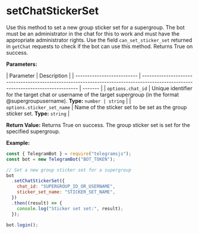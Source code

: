 # setChatStickerSet

Use this method to set a new group sticker set for a supergroup. The bot must be an administrator in the chat for this to work and must have the appropriate administrator rights. Use the field `can_set_sticker_set` returned in `getChat` requests to check if the bot can use this method. Returns True on success.

**Parameters:**

| Parameter                  | Description                                                                                                                       |
| -------------------------- | --------------------------------------------------------------------------------------------------------------------------------- | ------- |
| `options.chat_id`          | Unique identifier for the target chat or username of the target supergroup (in the format @supergroupusername). **Type:** `number | string` |
| `options.sticker_set_name` | Name of the sticker set to be set as the group sticker set. **Type:** `string`                                                    |

**Return Value:**
Returns True on success. The group sticker set is set for the specified supergroup.

**Example:**

```javascript
const { TelegramBot } = require("telegramsjs");
const bot = new TelegramBot("BOT_TOKEN");

// Set a new group sticker set for a supergroup
bot
  .setChatStickerSet({
    chat_id: "SUPERGROUP_ID_OR_USERNAME",
    sticker_set_name: "STICKER_SET_NAME",
  })
  .then((result) => {
    console.log("Sticker set set:", result);
  });

bot.login();
```
